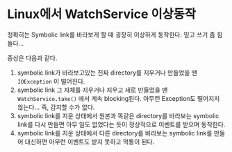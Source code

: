 # Linux에서 WatchService 이상동작

정확히는 Symbolic link를 바라보게 할 때 굉장히 이상하게 동작한다. 믿고 쓰기 좀 힘들다...

증상은 다음과 같다.

1. symbolic link가 바라보고있는 진짜 directory를 지우거나 만들었을 땐 `IOException` 이 떨어진다.
2. symbolic link 그 자체를 지우거나 지우고 새로 만들었을 땐 `WatchService.take()` 에서 계속 blocking된다. 아무런 Exception도 떨어지지 않는다... 즉, 감지할 수가 없다.
3. symbolic link를 지운 상태에서 원본과 똑같은 directory를 바라보는 symbolic link를 다시 만들면 아무 일도 없었다는 듯이 정상적으로 이벤트를 받으며 동작한다.
4. symbolic link를 지운 상태에서 다른 directory를 바라보는 symbolic link를 만들어 대신하면 아무런 이벤트도 받지 못하고 먹통이 된다.

